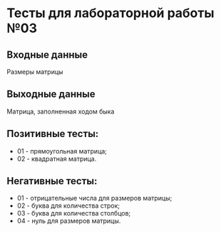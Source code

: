 # Тесты для лабораторной работы №03

## Входные данные
Размеры матрицы
## Выходные данные
Матрица, заполненная ходом быка

## Позитивные тесты:
- 01 - прямоугольная матрица;
- 02 - квадратная матрица.
## Негативные тесты:
- 01 - отрицательные числа для размеров матрицы;
- 02 - буква для количества строк;
- 03 - буква для количества столбцов;
- 04 - нуль для размеров матрицы.